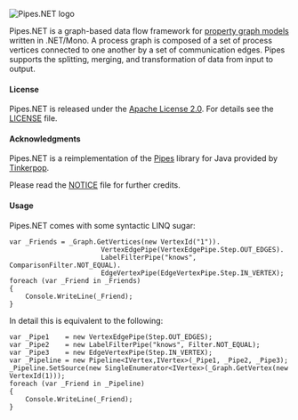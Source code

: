 ![Pipes.NET logo](/ahzf/pipes.NET/raw/master/doc/pipes.NET-logo.png)

Pipes.NET is a graph-based data flow framework for [property graph models](http://github.com/tinkerpop/gremlin/wiki/Defining-a-Property-Graph)
written in .NET/Mono. A process graph is composed of a set of process vertices connected to one another by a set of communication edges.
Pipes supports the splitting, merging, and transformation of data from input to output.

#### License

Pipes.NET is released under the [Apache License 2.0](http://www.apache.org/licenses/LICENSE-2.0). For details see the [LICENSE](/ahzf/pipes.NET/blob/master/LICENSE) file.

#### Acknowledgments

Pipes.NET is a reimplementation of the [Pipes](http://github.com/tinkerpop/pipes) library for Java provided by [Tinkerpop](http://tinkerpop.com).

Please read the [NOTICE](/ahzf/pipes.NET/blob/master/NOTICE) file for further credits.

#### Usage

Pipes.NET comes with some syntactic LINQ sugar:

    var _Friends = _Graph.GetVertices(new VertexId("1")).
                           VertexEdgePipe(VertexEdgePipe.Step.OUT_EDGES).
                           LabelFilterPipe("knows", ComparisonFilter.NOT_EQUAL).
                           EdgeVertexPipe(EdgeVertexPipe.Step.IN_VERTEX);
    foreach (var _Friend in _Friends)
    {
        Console.WriteLine(_Friend);
    }

In detail this is equivalent to the following:

    var _Pipe1    = new VertexEdgePipe(Step.OUT_EDGES);
    var _Pipe2    = new LabelFilterPipe("knows", Filter.NOT_EQUAL);
    var _Pipe3    = new EdgeVertexPipe(Step.IN_VERTEX);
    var _Pipeline = new Pipeline<IVertex,IVertex>(_Pipe1, _Pipe2, _Pipe3);
    _Pipeline.SetSource(new SingleEnumerator<IVertex>(_Graph.GetVertex(new VertexId(1)));
    foreach (var _Friend in _Pipeline)
    {
        Console.WriteLine(_Friend);
    }
